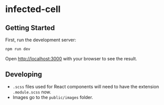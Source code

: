 # infected-cell

## Getting Started

First, run the development server:

```bash
npm run dev
```

Open [http://localhost:3000](http://localhost:3000) with your browser to see the result.

## Developing

- `.scss` files used for React components will need to have the extension `.module.scss` now.
- Images go to the `public/images` folder.
